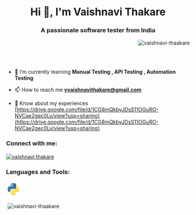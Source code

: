 <h1 align="center">Hi 👋, I'm Vaishnavi Thakare</h1>
<h3 align="center">A passionate software tester from India</h3>


<p align="right"> <img src="https://i.pinimg.com/originals/17/07/13/170713ecea0449df54e43dcf926950bf.gif" alt="vaishnavi-thaakare" /> </p>
<br>
<br>

- 🌱 I’m currently learning **Manual Testing , API Testing , Automation Testing**

- 📫 How to reach me **vvaishnavithakare@gmail.com**

- 📄 Know about my experiences [https://drive.google.com/file/d/1CG8mQkbyJDsS11OGuRO-NVCae2gec0Lv/view?usp=sharing](https://drive.google.com/file/d/1CG8mQkbyJDsS11OGuRO-NVCae2gec0Lv/view?usp=sharing)

<h3 align="left">Connect with me:</h3>
<p align="left">
<a href="https://linkedin.com/in/vaishnavi thakare" target="blank"><img align="center" src="https://raw.githubusercontent.com/rahuldkjain/github-profile-readme-generator/master/src/images/icons/Social/linked-in-alt.svg" alt="vaishnavi thakare" height="30" width="40" /></a>
</p>


<h3 align="left">Languages and Tools:</h3>
<p align="left"> <a href="https://www.python.org" target="_blank" rel="noreferrer"> <img src="https://raw.githubusercontent.com/devicons/devicon/master/icons/python/python-original.svg" alt="python" width="40" height="40"/> </a> </p>

<p>&nbsp;<img align="center" src="https://github-readme-stats.vercel.app/api?username=vaishnavi-thaakare&show_icons=true&locale=en" alt="vaishnavi-thaakare" /></p>

